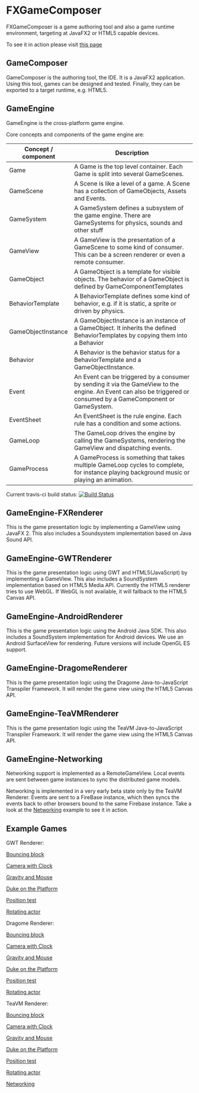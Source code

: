 FXGameComposer
=============

FXGameComposer is a game authoring tool and also a game runtime environment, targeting at JavaFX2 or HTML5 capable devices.

To see it in action please visit [this page](http://www.mirkosertic.de/doku.php/javastuff/javafxgameauthoring)

GameComposer
-----------

GameComposer is the authoring tool, the IDE. It is a JavaFX2 application. Using this tool, games can be designed
and tested. Finally, they can be exported to a target runtime, e.g. HTML5.

GameEngine
----------

GameEngine is the cross-platform game engine.

Core concepts and components of the game engine are:

| Concept /  component   | Description
|------------------------|------------------------------------------------------------------------------------------------------------------------------------------------------------------
| Game                   | A Game is the top level container. Each Game is split into several GameScenes.
| GameScene              | A Scene is like a level of a game. A Scene has a collection of GameObjects, Assets and Events.
| GameSystem             | A GameSystem defines a subsystem of the game engine. There are GameSystems for physics, sounds and other stuff
| GameView               | A GameView is the presentation of a GameScene to some kind of consumer. This can be a screen renderer or even a remote consumer.
| GameObject             | A GameObject is a template for visible objects. The behavior of a GameObject is defined by GameComponentTemplates
| BehaviorTemplate       | A BehaviorTemplate defines some kind of behavior, e.g. if it is static, a sprite or driven by physics.
| GameObjectInstance     | A GameObjectInstance is an instance of a GameObject. It inherits the defined BehaviorTemplates by copying them into a Behavior
| Behavior               | A Behavior is the behavior status for a BehaviorTemplate and a GameObjectInstance.
| Event                  | An Event can be triggered by a consumer by sending it via the GameView to the engine. An Event can also be triggered or consumed by a GameComponent or GameSystem.
| EventSheet             | An EventSheet is the rule engine. Each rule has a condition and some actions.
| GameLoop               | The GameLoop drives the engine by calling the GameSystems, rendering the GameView and dispatching events.
| GameProcess            | A GameProcess is something that takes multiple GameLoop cycles to complete, for instance playing background music or playing an animation.

Current travis-ci build status: [![Build Status](https://travis-ci.org/mirkosertic/GameComposer.svg?branch=master)](https://travis-ci.org/mirkosertic/GameComposer)


GameEngine-FXRenderer
---------------------

This is the game presentation logic by implementing a GameView using JavaFX 2. This also includes a Soundsystem implementation based on Java Sound API.

GameEngine-GWTRenderer
--------------

This is the game presentation logic using GWT and HTML5(JavaScript) by implementing a GameView. This also includes a SoundSystem implementation based on HTML5 Media API.
Currently the HTML5 renderer tries to use WebGL. If WebGL is not available, it will fallback to the HTML5 Canvas API.

GameEngine-AndroidRenderer
--------------

This is the game presentation logic using the Android Java SDK. This also includes a SoundSystem implementation for Android devices.
We use an Android SurfaceView for rendering. Future versions will include OpenGL ES support.

GameEngine-DragomeRenderer
--------------

This is the game presentation logic using the Dragome Java-to-JavaScript Transpiler Framework. It will render the game view
using the HTML5 Canvas API.

GameEngine-TeaVMRenderer
--------------

This is the game presentation logic using the TeaVM Java-to-JavaScript Transpiler Framework. It will render the game view
using the HTML5 Canvas API.

GameEngine-Networking
--------------

Networking support is implemented as a RemoteGameView. Local events are sent between game instances to sync the distributed game models.

Networking is implemented in a very early beta state only by the TeaVM Renderer. Events are sent to a FireBase instance, which
then syncs the events back to other browsers bound to the same Firebase instance. Take a look at the [Networking](http://mirkosertic.github.io/GameComposer/games/teavm/networking/index.html) example
to see it in action.


Example Games
-------------

GWT Renderer:

[Bouncing block](http://mirkosertic.github.io/GameComposer/games/gwt/bounce/index.html)

[Camera with Clock](http://mirkosertic.github.io/GameComposer/games/gwt/camera/index.html)

[Gravity and Mouse](http://mirkosertic.github.io/GameComposer/games/gwt/gravity/index.html)

[Duke on the Platform](http://mirkosertic.github.io/GameComposer/games/gwt/platformer/index.html)

[Position test](http://mirkosertic.github.io/GameComposer/games/gwt/positiontest/index.html)

[Rotating actor](http://mirkosertic.github.io/GameComposer/games/gwt/rotatingactor/index.html)


Dragome Renderer:

[Bouncing block](http://mirkosertic.github.io/GameComposer/games/dragome/bounce/index.html)

[Camera with Clock](http://mirkosertic.github.io/GameComposer/games/dragome/camera/index.html)

[Gravity and Mouse](http://mirkosertic.github.io/GameComposer/games/dragome/gravity/index.html)

[Duke on the Platform](http://mirkosertic.github.io/GameComposer/games/dragome/platformer/index.html)

[Position test](http://mirkosertic.github.io/GameComposer/games/dragome/positiontest/index.html)

[Rotating actor](http://mirkosertic.github.io/GameComposer/games/dragome/rotatingactor/index.html)

TeaVM Renderer:

[Bouncing block](http://mirkosertic.github.io/GameComposer/games/teavm/bounce/index.html)

[Camera with Clock](http://mirkosertic.github.io/GameComposer/games/teavm/camera/index.html)

[Gravity and Mouse](http://mirkosertic.github.io/GameComposer/games/teavm/gravity/index.html)

[Duke on the Platform](http://mirkosertic.github.io/GameComposer/games/teavm/platformer/index.html)

[Position test](http://mirkosertic.github.io/GameComposer/games/teavm/positiontest/index.html)

[Rotating actor](http://mirkosertic.github.io/GameComposer/games/teavm/rotatingactor/index.html)

[Networking](http://mirkosertic.github.io/GameComposer/games/teavm/networking/index.html)

